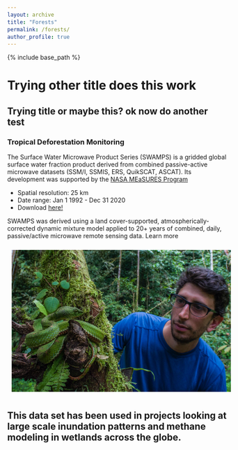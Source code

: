 ```yaml
---
layout: archive
title: "Forests"
permalink: /forests/
author_profile: true
---
```


{% include base_path %}

<!-- 
{% for post in site.forests %}
  {% include archive-single.html %}
{% endfor %}
 -->

 # Trying other title does this work

## Trying title or maybe this? ok now do another test

### Tropical Deforestation Monitoring

The Surface Water Microwave Product Series (SWAMPS) is a gridded global surface water fraction product derived from combined passive-active microwave datasets (SSM/I, SSMIS, ERS, QuikSCAT, ASCAT). Its development was supported by the [NASA MEaSURES Program](https://www.google.com/url?q=https%3A%2F%2Fearthdata.nasa.gov%2Fcommunity%2Fcommunity-data-system-programs%2Fmeasures-projects%2Fan-inundated-wetlands-esdr&sa=D)

* Spatial resolution: 25 km
* Date range: Jan 1 1992 - Dec 31 2020
* Download [here!](https://asf.alaska.edu/data-sets/derived-data-sets/wetlands-measures/wetlands-measures-product-downloads/)

SWAMPS was derived using a land cover-supported, atmospherically-corrected dynamic mixture model applied to 20+ years of combined, daily, passive/active microwave remote sensing data. Learn more

<img style="float: center; padding: 10px 10px 10px 10px;" src="https://github.com/dstesser/dstesser.github.io/blob/master/images/dt_eyelash_viper.png" width=800>

This data set has been used in projects looking at large scale inundation patterns and methane modeling in wetlands across the globe.
---
